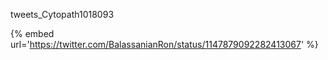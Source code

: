 tweets_Cytopath1018093

{% embed url='https://twitter.com/BalassanianRon/status/1147879092282413067' %}
